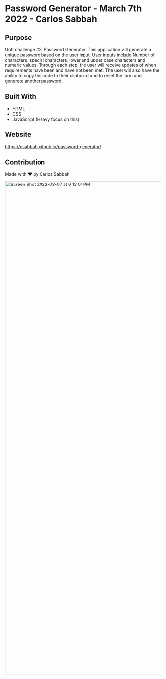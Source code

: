 # Password Generator - March 7th 2022 - Carlos Sabbah

## Purpose

Uoft challenge #3: Password Generator. This application will generate a unique password based on the user input. User inputs include Number of characters, special characters, lower and upper case characters and numeric values. Through each step, the user will receive updates of when requirements have been and have not been met. The user will also have the ability to copy the code to their clipboard and to reset the form and generate another password.  

## Built With

- HTML
- CSS
- JavaScript (Heavy focus on this)

## Website

https://csabbah.github.io/password-generator/

## Contribution

Made with ❤️ by Carlos Sabbah

<img width="1591" alt="Screen Shot 2022-03-07 at 6 12 01 PM" src="https://user-images.githubusercontent.com/91699101/157133852-08acf0ab-b912-42fd-838f-47d10e5d6770.png">


